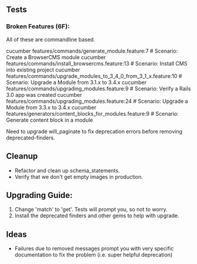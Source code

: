 ## Tests

### Broken Features (6F):

All of these are commandline based.

cucumber features/commands/generate_module.feature:7 # Scenario: Create a BrowserCMS module
cucumber features/commands/install_browsercms.feature:13 # Scenario: Install CMS into existing project
cucumber features/commands/upgrade_modules_to_3_4_0_from_3_1_x.feature:10 # Scenario: Upgrade a Module from 3.1.x to 3.4.x
cucumber features/commands/upgrading_modules.feature:9 # Scenario: Verify a Rails 3.0 app was created
cucumber features/commands/upgrading_modules.feature:24 # Scenario: Upgrade a Module from 3.3.x to 3.4.x
cucumber features/generators/content_blocks_for_modules.feature:9 # Scenario: Generate content block in a module

Need to upgrade will_paginate to fix deprecation errors before removing deprecated-finders.

## Cleanup

* Refactor and clean up schema_statements.
* Verify that we don't get empty images in production.

## Upgrading Guide:

1. Change 'match' to 'get'. Tests will prompt you, so not to worry.
2. Install the deprecated finders and other gems to help with upgrade.


## Ideas

* Failures due to removed messages prompt you with very specific documentation to fix the problem (i.e. super helpful deprecation)
